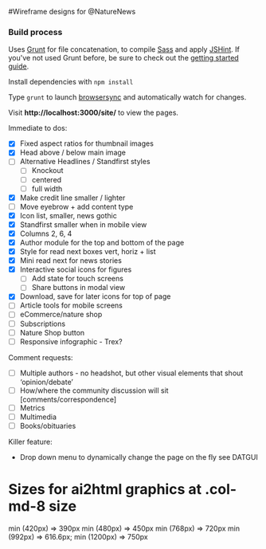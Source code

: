 #Wireframe designs for @NatureNews

### Build process

Uses [Grunt](http://gruntjs.com/) for file concatenation, to compile [Sass](http://sass-lang.com/) and apply [JSHint](https://github.com/gruntjs/grunt-contrib-jshint). If you've not used Grunt before, be sure to check out the [getting started guide](http://gruntjs.com/getting-started).

Install dependencies with `npm install`

Type `grunt` to launch [browsersync](http://www.browsersync.io/docs/grunt/) and automatically watch for changes.

Visit **http://localhost:3000/site/** to view the pages.

Immediate to dos:

- [x] Fixed aspect ratios for thumbnail images 
- [x] Head above / below main image
- [ ] Alternative Headlines / Standfirst styles 
	- [ ] Knockout
	- [ ] centered
	- [ ] full width
- [x] Make credit line smaller / lighter
- [ ] Move eyebrow + add content type
- [x] Icon list, smaller, news gothic 
- [x] Standfirst smaller when in mobile view
- [x] Columns 2, 6, 4
- [x] Author module for the top and bottom of the page
- [x] Style for read next boxes vert, horiz + list
- [x] Mini read next for news stories 
- [x] Interactive social icons for figures
	- [ ] Add state for touch screens
	- [ ] Share buttons in modal view
- [x] Download, save for later icons for top of page
- [ ] Article tools for mobile screens
- [ ] eCommerce/nature shop
- [ ] Subscriptions
- [ ] Nature Shop button
- [ ] Responsive infographic - Trex?

Comment requests:

- [ ] Multiple authors - no headshot, but other visual elements that shout ‘opinion/debate’
- [ ] How/where the community discussion will sit [comments/correspondence]
- [ ] Metrics
- [ ] Multimedia
- [ ] Books/obituaries

Killer feature:
- Drop down menu to dynamically change the page on the fly see DATGUI

# Sizes for ai2html graphics at .col-md-8 size

min (420px) => 390px
min (480px) => 450px
min (768px) => 720px
min (992px) => 616.6px;
min (1200px) => 750px














